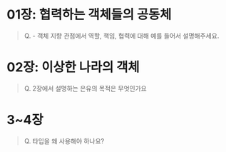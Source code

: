 # 01장: 협력하는 객체들의 공동체
> Q. - 객체 지향 관점에서 역할, 책임, 협력에 대해 예를 들어서 설명해주세요.
# 02장: 이상한 나라의 객체
> Q. 2장에서 설명하는 은유의 목적은 무엇인가요

# 3~4장
> Q. 타입을 왜 사용해야 하나요?